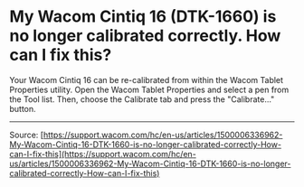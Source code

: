 # My Wacom Cintiq 16 (DTK-1660) is no longer calibrated correctly. How can I fix this?

Your Wacom Cintiq 16 can be re-calibrated from within the Wacom Tablet Properties utility. Open the Wacom Tablet Properties and select a pen from the Tool list. Then, choose the Calibrate tab and press the "Calibrate..." button.

---
Source: [https://support.wacom.com/hc/en-us/articles/1500006336962-My-Wacom-Cintiq-16-DTK-1660-is-no-longer-calibrated-correctly-How-can-I-fix-this](https://support.wacom.com/hc/en-us/articles/1500006336962-My-Wacom-Cintiq-16-DTK-1660-is-no-longer-calibrated-correctly-How-can-I-fix-this)
